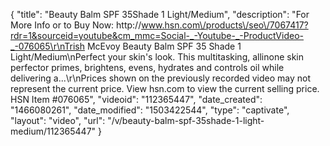 {
    "title": "Beauty Balm SPF 35Shade 1 Light\/Medium",
    "description": "For More Info or to Buy Now: http:\/\/www.hsn.com\/products\/seo\/7067417?rdr=1&sourceid=youtube&cm_mmc=Social-_-Youtube-_-ProductVideo-_-076065\r\nTrish McEvoy Beauty Balm SPF 35  Shade 1 Light\/Medium\nPerfect your skin's look. This multitasking, allinone skin perfector primes, brightens, evens, hydrates and controls oil while delivering a...\r\nPrices shown on the previously recorded video may not represent the current price.  View hsn.com to view the current selling price. HSN Item #076065",
    "videoid": "112365447",
    "date_created": "1466080261",
    "date_modified": "1503422544",
    "type": "captivate",
    "layout": "video",
    "url": "\/v\/beauty-balm-spf-35shade-1-light-medium\/112365447"
}